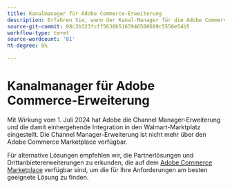 ```yaml
---
title: Kanalmanager für Adobe Commerce-Erweiterung
description: Erfahren Sie, wann der Kanal-Manager für die Adobe Commerce-Erweiterung das Ende des Lebenszyklus erreicht hat.
source-git-commit: 08c3b323fcff5630b5165946508689c5556e54b5
workflow-type: tm+mt
source-wordcount: '81'
ht-degree: 0%

---
```



# Kanalmanager für Adobe Commerce-Erweiterung

Mit Wirkung vom 1. Juli 2024 hat Adobe die Channel Manager-Erweiterung und die damit einhergehende Integration in den Walmart-Marktplatz eingestellt. Die Channel Manager-Erweiterung ist nicht mehr über den Adobe Commerce Marketplace verfügbar.

Für alternative Lösungen empfehlen wir, die Partnerlösungen und Drittanbietererweiterungen zu erkunden, die auf dem [Adobe Commerce Marketplace](https://commercemarketplace.adobe.com/) verfügbar sind, um die für Ihre Anforderungen am besten geeignete Lösung zu finden.

